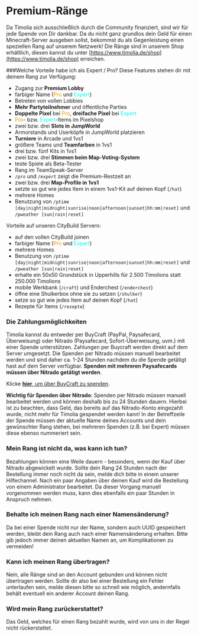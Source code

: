 # Premium-Ränge
Da Timolia sich ausschließlich durch die Community finanziert, sind wir für jede Spende von Dir dankbar. Da du nicht ganz grundlos dein
Geld für einen Minecraft-Server ausgeben sollst, bekommst du als Gegenleistung einen speziellen Rang auf unserem Netzwerk!
Die Ränge sind in unserem Shop erhältlich, diesen kannst du unter [https://www.timolia.de/shop](https://www.timolia.de/shop) erreichen.

###Welche Vorteile habe ich als Expert / Pro?
Diese Features stehen dir mit deinem Rang zur Verfügung:

- Zugang zur <strong>Premium Lobby</strong>
- farbiger Name (<span style="color:#F99500">Pro</span> und <span style="color:#00F9EC">Expert</span>)
- Betreten von vollen Lobbies 
- <strong>Mehr Partyteilnehmer</strong> und öffentliche Parties
- <strong>Doppelte Pixel</strong> bei <span style="color:#F99500">Pro</span>, <strong>dreifache Pixel</strong> bei <span style="color:#00F9EC">Expert</span>
- <span style="color:#F99500">Pro</span>- bzw. <span style="color:#00F9EC">Expert</span>-Items im Pixelshop
- zwei bzw. drei <strong>Slots in JumpWorld</strong>
- Armorstands und Userköpfe in JumpWorld platzieren
- <strong>Turniere</strong> in Arcade und 1vs1
- größere Teams und <strong>Teamfarben</strong> in 1vs1
- drei bzw. fünf Kits in 1vs1
- zwei bzw. drei <strong>Stimmen beim Map-Voting-System</strong>
- teste Spiele als Beta-Tester
- Rang im TeamSpeak-Server
- `/pro` und `/expert` zeigt die Premium-Restzeit an
- zwei bzw. drei <strong>Map-Profile in 1vs1</strong>
- setzte so gut wie jedes Item in einem 1vs1-Kit auf deinen Kopf (`/hat`)
- mehrere Homes
- Benutzung von `/ptime [day|night|midnight|sunrise|noon|afternoon|sunset|hh:mm|reset]` und `/pweather [sun|rain|reset]`

Vorteile auf unseren CityBuild Servern:

- auf den vollen CityBuild joinen
- farbiger Name (<span style="color:#F99500">Pro</span> und <span style="color:#00F9EC">Expert</span>)
- mehrere Homes
- Benutzung von `/ptime [day|night|midnight|sunrise|noon|afternoon|sunset|hh:mm|reset]` und `/pweather [sun|rain|reset]`
- erhalte ein 50x50 Grundstück in Upperhills für 2.500 Timolions statt 250.000 Timolions
- mobile Werkbank (`/craft`) und Enderchest (`/enderchest`)
- öffne eine Shulkerbox ohne sie zu setzen (`/shulker`)
- setze so gut wie jedes Item auf deinen Kopf (`/hat`)
- Rezepte für Items (`/rezepte`)

### Die Zahlungsmöglichkeiten
Timolia kannst du entweder per BuyCraft (PayPal, Paysafecard, Überweisung) oder Nitrado (Paysafecard, Sofort-Überweisung, uvm.) mit einer Spende
unterstützen. Zahlungen per Buycraft werden direkt auf dem Server umgesetzt. Die Spenden per Nitrado müssen manuell bearbeitet werden und sind 
daher ca. 1-24 Stunden nachdem du die Spende getätigt hast auf dem Server verfügbar. **Spenden mit mehreren Paysafecards müssen über Nitrado getätigt werden**.

Klicke [<strong>hier</strong>, um über BuyCraft zu spenden](https://shop.timolia.de/).

**Wichtig für Spenden über Nitrado**: Spenden per Nitrado müssen manuell bearbeitet werden und können deshalb bis zu 24 Stunden dauern.
Hierbei ist zu beachten, dass Geld, das bereits auf das Nitrado-Konto eingezahlt wurde, nicht mehr für Timolia gespendet werden kann! 
In der Betreffzeile der Spende müssen der aktuelle Name deines Accounts und dein gewünschter Rang stehen, bei mehreren Spenden (z.B. bei Expert) 
müssen diese ebenso nummeriert sein.

### Mein Rang ist nicht da, was kann ich tun?
Bezahlungen können eine Weile dauern - besonders, wenn der Kauf über Nitrado abgewickelt wurde. Sollte dein Rang 24 Stunden nach der Bestellung immer noch
nicht da sein, melde dich bitte in einem unserer Hilfechannel. Nach ein paar Angaben über deinen Kauf wird die Bestellung von einem Administrator bearbeitet.
Da dieser Vorgang manuell vorgenommen werden muss, kann dies ebenfalls ein paar Stunden in Anspruch nehmen.

### Behalte ich meinen Rang nach einer Namensänderung?
Da bei einer Spende nicht nur der Name, sondern auch UUID gespeichert werden, bleibt dein Rang auch nach einer Namensänderung erhalten.
Bitte gib jedoch immer deinen aktuellen Namen an, um Komplikationen zu vermeiden!

### Kann ich meinen Rang übertragen?
Nein, alle Ränge sind an den Account gebunden und können nicht übertragen werden. Sollte dir also bei einer Bestellung ein Fehler unterlaufen sein,
melde diesen bitte so schnell wie möglich, andernfalls behält eventuell ein anderer Account deinen Rang.

### Wird mein Rang zurückerstattet?
Das Geld, welches für einen Rang bezahlt wurde, wird von uns in der Regel nicht rückerstattet.